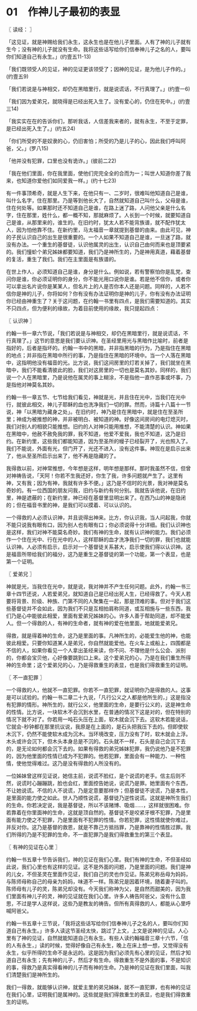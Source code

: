 # 01　作神儿子最初的表显



〖 读经： 〗

「这见证，就是神赐给我们永生，这永生也是在他儿子里面。人有了神的儿子就有生今；没有神的儿子就没有生命。我将这些话写给你们信奉神儿子之名的人，要叫你们知道自己有永生。」(约壹五11-13)

「我们既领受人的见证，神的见证更该领受了；因神的见证，是为他儿子作的。」(约壹五9)

「我们若说是与神相交，却仍在黑暗里行，就是说谎话，不行真理了。」(约壹一6)

「我们因为爱弟兄，就晓得是已经出死入生了。没有爱心的，仍住在死中。」(约壹三14)

「我实实在在的告诉你们，那听我话，人信差我来者的，就有永生，不至于定罪，是已经出死入生了。」(约五24)

「你们所受的不是奴隶的心，仍旧害怕；所受的乃是儿子的心，因此我们呼叫阿爸，父。」(罗八15)

「他并没有犯罪，口里也没有诡诈。」(彼前二22)

「我在他们里面，你在我里面，使他们完完全全的合而为一；叫世人知道你差了我来，也知道你爱他们如同爱我一样。」(约十七23)

有一件事顶希奇，就是人生下来，在他只有一、二岁时，很难叫他知道自己是谁，叫什么名字，住在那里。乃是等到他长大了，自然就知道自己叫什么，父母是谁，住在何处等。如果那时还不知道自己是谁，在路上迷了路，人问他父亲是什么名字，住在那里，姓什么，都一概不知，那就麻烦了。人长到一个时候，就要知道自己是谁，从那里来的，谁生的。在旧约时，犹太人若不能背族谱，就不配作犹太人，因为怕他靠不住。在新约里，马太福音一章就提到基督的由来。由此可见，神的子民认识自己的出生是很重要的。一个人如果不知道自己是谁，一旦迷了路，就没有办法。一个重生的基督徒，认识他属灵的出生，认识自己由何而来也是顶要紧的。我们憧蚧个弟兄姊妹都要知道，我们乃是神所生的，乃是神用真道，藉着基督的复活，重生了我们。我们在主里面是有族谱的。

在世上作人，必须知道自己是谁，身分是什么。例如说，若有警察怕你是乱党，查问你是谁，你必须证明你的身分，你不能光用口说你是谁。若是他不信你，或者你可以拿出名片说你是某某人，但名片上的人是否你本人还是问题。同样的，人若不信你是神的儿子，你将如何？你有没有办法证明你是神的儿子，你有没有办法证明你已经由神重生了？关于这问题，在约翰一书里有四点，是我们需要知道的。其实不只四点，但为便利的缘故，为着目前使用的缘故，我只提起四点：



〖 认识神 〗

约翰一书一章六节说，「我们若说是与神相交，却仍在黑暗里行，就是说谎话，不行真理了。」这节的意思是我们要认识神。在圣经里用光与黑暗作比喻时，前者是指好的，后者是指坏的。约翰一书中的黑暗，并非指黑暗的行为，乃是指住在黑暗的地点；并非指在黑暗中所行的事，乃是指住在黑暗的环境中。当一个人落在黑暗中，这指明他没有福音的光。比方说，我们这间房里的灯若关掉了，我们就坐在黑暗中，我们不能看清彼此的脸，我们对这房里的一切也是莫名其妙。同样的，我们说一个人在黑暗里，乃是说他在属灵的事上糊涂，不是指他一直作恶事或坏事，乃是指他对神莫名其妙。

约翰一书一章五节、七节给我们看见，神就是光，并且住在光中，当我们在光中行，就彼此相交，神儿子耶稣的血也洗净我们一切的罪。然而，诗篇十八篇十一节说，神「以黑暗为藏身之处」。在旧约时，神乃是住在黑暗中，就是住在至圣所里；神成为被推想的神，并非被明白、被知道的神。好像这间房间的电灯熄灭时，我们对别人的相貌只能推想。旧约的人对神只能用推想，不能清楚的认识。神如果在黑暗中，他赦不赦免我的罪，我不知道，他爱不爱我，我也不知道，这乃是旧约。在新约里，这些我们都能知道，因为至圣所的幔子已经裂开了，光也照入了。我们不能说，外面有光，但门开了，光还不进入，没有这件事。神现在是启示出来了，他从至圣所启示出来了，他不再是隐藏的了。

我得救以前，对神常推想，今年想是这样，明年想是那样。那时我虽然不信，但曾对神祷告说，「天阿！你若不生我还好，你生了我，许多问题就产生了。这里有神，又有我；因为有神，我就有许多不便。」这乃是不信时的光景，我对神是莫名奇妙的。有一位西国的朋友问我，旧约与新约有何分别。我就告诉他说，在旧约里，神是遮蔽的；在新约里，神已经在基督里显明出来了。在西乃山的神是隐闭的；但在福音书里的神，是我们可以摸着、可以认识的。

一个得救的人必须认识神，并且说得出神来。比方，你认识我，当人问起我，你就不能只说我有眼有口，因为别人也有眼有口；你必须说得十分详细。我们认识神也是这样，我们对神不能莫名奇妙。我们有神的生命，就有认识神的能力。我们必须作一个住在光中、行在光中的人，这样耶稣的血才洗净我们一切的罪，我们也就能认识神。人必须有启示，启示对一个基督徒关系甚大，启示使我们得以认识神。这是福音所带给我们的福分，这乃是重生之基督徒的第一个功能，第一个表显，也是第一个证明。



〖 爱弟兄 〗

神就是光，当我住在光中，就是说，我对神并不产生任何问题。此外，约翰一书三章十四节还说，人若爱弟兄，就知道自己是已经出死人生，已经得救了。今天人若要将背景、阶级、种族、门第不同的人聚集在一起，那是顶难的事。但对于我们这些基督徒并不会如此，因为我们不只是互相拍肩称同道，或互相施与一些东西，我们乃是心中能彼此相爱，里面有爱弟兄姊妹的心。许多人善于帮助同道，却不能爱人。但一个得救的人，有神的生命者，就有神的爱在他里面，地就能爱弟兄。

得救，就是得着神的生命，这乃是里面的事。凡神所生的，必能爱生他的神，也能彼此相爱。只要你知道某人是弟兄，你自然就能爱他。在火车上或船上，四围都是不信的人，如果你看见一个人拿出圣经来读，你不问、不理他是什么公会、派别的，你都会宝贝他，心好像要跳到口上来。这个爱弟兄的心，乃是在我们重生所得神的生命里；这个爱弟兄的心，乃是得救重生的表显，也是我们得救重生的证明。



〖 不一直犯罪 〗

一个得救的人，他就不一直犯罪。你若不一直犯罪，就证明你乃是得救的人。这事是可以试验的。约翰一书二章二十九说，「凡行公义之人都是他所生的，」这是指没有犯罪的情形。神所生的，就行公义，他里面的生命，是要行公义的，这是神生命的性情。比方说，一块软木不会沉到水里，在普通的情况下这是对的，但在特别的情况下就不对了。你若用一吨石头压在上面，软木就会沉下去。这软木若能说话，它就会-秒钟都在那里抗议说，我原是在上面的，是石头把我压下去的。但即使软木沉下，仍然不能使软木成为沉木。当环境改变，压力没有了时，软木就会上浮。木头或许会沉下，但木头本身总是不沉的。石头就不一样，石头是自己会沉下去的，是无论如何都会沉下去的。如果有得救的弟兄姊妹犯罪，我仍说他乃是不犯罪的，因为他里面的性情已成为不犯罪的。他若犯罪，里面会有一种能力、一种性情，使他觉得难过。这乃是没有得救的人所没有的。

一位姊妹曾这样见证说，她信主前，说谎不脸红，是个说谎的老手。信主后则不然，说谎时心蹦蹦跳，脸也会红，里面控告她说，说谎乃是罪。她里面有个东西，不让她说谎。不信的人不说谎，乃是定意要那样作；但基督徒不说谎，乃是本性，是里面的能力使之如此。世人乃顺性说谎，基督徒乃逆性说谎。这就是神所生我们的生命。你若决定说，我是基督徒，所以不该赌博、吸烟……，这样就很困难。你若靠着在你里面神的生命，这就是顶自然的。基督徒不是咬紧牙根不犯罪，乃是里面有能力使之不犯罪，乃是里面有不犯罪的性情。你若犯罪，这性情就使你难过，并反对你。这乃是基督的救恩，就是不靠己方抵挡罪，乃是靠神的性情胜过罪。我们所得的乃是不犯罪的生命，不一直犯罪乃是我们得救重生的第三个表显。



〖 有神的见证在心里 〗

约翰一书五章十节告诉我们，神的见证在我们心里。我们有神的生命，不但圣经如此说，我们心里也有这样的见证。这不是外面的问题，乃是里面的问题。我们是神的儿女，不但圣灵在里面作见证，我们自己的灵也作见证。陈弟兄称岳母为妈妈，与陈师母称自己的母亲为妈妈，味道不一样。陈弟兄是因着环境，随着妻子叫的。陈师母有儿子的灵，陈弟兄却没有。今天我们称神为父，是自然而甜美的，因为我们里面有神儿子的灵，神的见证就在我们心里。许多人祷告阿爸父，没有什么意思，不过是学人这样说，这些乃是教友的祷告。但所有真得救的人，都能从心里呼喊阿爸父。

约翰一书五章十三节说，「我将这些话写给你们信奉神儿子之名的人，要叫你们知道自己有永生。」许多人读这节圣经太快，跳过了上文，上文是说神的见证。人心里有了神的见证，自然就能知道自己有永生。有些人读约翰福音三章十六节，「信的人有永生，」读的时候，觉得好像自己有永生，晚上在床上想一想，又觉得没有永生，似乎所得的生命不是永远的。这是因为我们必须先有心里的见证，然后才知道自己有永生；先有神的儿子，然后才有生命。得救重生不是外面的事，不是知识的事，得救乃是真实得看神的儿子而有神的生命。乃是神的见证在我们里面，叫我们清楚我们是神所生的。

我们一得救，就能够认识神，就爱主里的弟兄姊妹，就不一直犯罪，也有神的见证在我们心里，证明我们是属神的。这些就是我们得救重生的表显，也是我们得救重生的证明。

